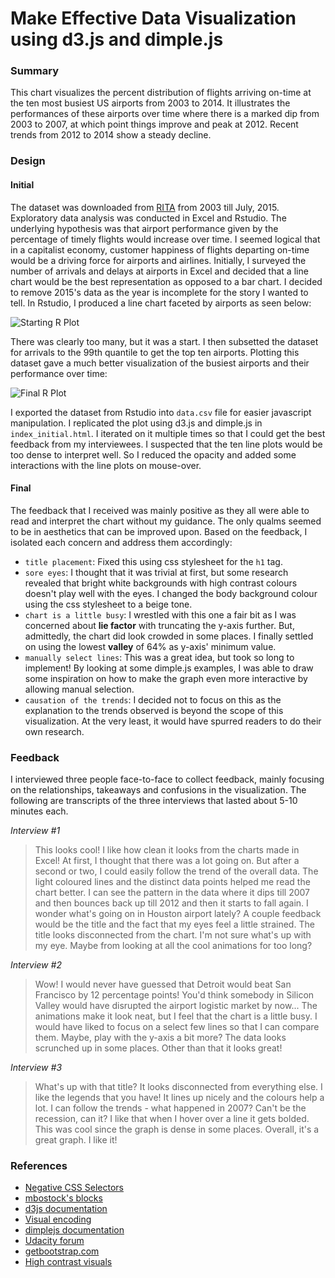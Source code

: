 # Make Effective Data Visualization using d3.js and dimple.js

### Summary

This chart visualizes the percent distribution of flights arriving on-time at the ten most busiest US airports from 2003 to 2014. It illustrates the performances of these airports over time where there is a marked dip from 2003 to 2007, at which point things improve and peak at 2012. Recent trends from 2012 to 2014 show a steady decline.

### Design

#### Initial

The dataset was downloaded from [RITA](http://www.transtats.bts.gov/OT_Delay/ot_delaycause1.asp?display=download&pn=0&month=7&year=2015) from 2003 till July, 2015. Exploratory data analysis was conducted in Excel and Rstudio. The underlying hypothesis was that airport performance given by the percentage of timely flights would increase over time. I seemed logical that in a capitalist economy, customer happiness of flights departing on-time would be a driving force for airports and airlines. Initially, I surveyed the number of arrivals and delays at airports in Excel and decided that a line chart would be the best representation as opposed to a bar chart. I decided to remove 2015's data as the year is incomplete for the story I wanted to tell. In Rstudio, I produced a line chart faceted by airports as seen below:

![Starting R Plot](https://raw.githubusercontent.com/arvin-dwarka/Udacity_Data_Analyst/master/P6_Make_Effective_Data_Visualization/data/Rplot.png)

There was clearly too many, but it was a start. I then subsetted the dataset for arrivals to the 99th quantile to get the top ten airports. Plotting this dataset gave a much better visualization of the busiest airports and their performance over time:

![Final R Plot](https://raw.githubusercontent.com/arvin-dwarka/Udacity_Data_Analyst/master/P6_Make_Effective_Data_Visualization/data/final_plot.png)

I exported the dataset from Rstudio into `data.csv` file for easier javascript manipulation. I replicated the plot using d3.js and dimple.js in `index_initial.html`. I iterated on it multiple times so that I could get the best feedback from my interviewees. I suspected that the ten line plots would be too dense to interpret well. So I reduced the opacity and added some interactions with the line plots on mouse-over.

#### Final

The feedback that I received was mainly positive as they all were able to read and interpret the chart without my guidance. The only qualms seemed to be in aesthetics that can be improved upon. Based on the feedback, I isolated each concern and address them accordingly:

- `title placement`: Fixed this using css stylesheet for the `h1` tag.
- `sore eyes`: I thought that it was trivial at first, but some research revealed that bright white backgrounds with high contrast colours doesn't play well with the eyes. I changed the body background colour using the css stylesheet to a beige tone.
- `chart is a little busy`: I wrestled with this one a fair bit as I was concerned about **lie factor** with truncating the y-axis further. But, admittedly, the chart did look crowded in some places. I finally settled on using the lowest **valley** of 64% as y-axis' minimum value.
- `manually select lines`: This was a great idea, but took so long to implement! By looking at some dimple.js examples, I was able to draw some inspiration on how to make the graph even more interactive by allowing manual selection. 
- `causation of the trends`: I decided not to focus on this as the explanation to the trends observed is beyond the scope of this visualization. At the very least, it would have spurred readers to do their own research.

### Feedback

I interviewed three people face-to-face to collect feedback, mainly focusing on the relationships, takeaways and confusions in the visualization. The following are transcripts of the three interviews that lasted about 5-10 minutes each.

*Interview #1*
> This looks cool! I like how clean it looks from the charts made in Excel! At first, I thought that there was a lot going on. But after a second or two, I could easily follow the trend of the overall data. The light coloured lines and the distinct data points helped me read the chart better. I can see the pattern in the data where it dips till 2007 and then bounces back up till 2012 and then it starts to fall again. I wonder what's going on in Houston airport lately?
> A couple feedback would be the title and the fact that my eyes feel a little strained. The title looks disconnected from the chart. I'm not sure what's up with my eye. Maybe from looking at all the cool animations for too long?

*Interview #2*
> Wow! I would never have guessed that Detroit would beat San Francisco  by 12 percentage points! You'd think somebody in Silicon Valley would have disrupted the airport logistic market by now...
> The animations make it look neat, but I feel that the chart is a little busy. I would have liked to focus on a select few lines so that I can compare them. Maybe, play with the y-axis a bit more? The data looks scrunched up in some places. Other than that it looks great!

*Interview #3*
> What's up with that title? It looks disconnected from everything else. I like the legends that you have! It lines up nicely and the colours help a lot. I can follow the trends - what happened in 2007? Can't be the recession, can it? I like that when I hover over a line it gets bolded. This was cool since the graph is dense in some places. Overall, it's a great graph. I like it!


### References
- [Negative CSS Selectors](http://stackoverflow.com/questions/726493/negative-css-selectors)
- [mbostock's blocks](http://bl.ocks.org/mbostock)
- [d3js documentation](http://d3js.org/)
- [Visual encoding](https://www.targetprocess.com/articles/visual-encoding/)
- [dimplejs documentation](dimplejs.org)
- [Udacity forum](discussions.udacity.com)
- [getbootstrap.com](http://getbootstrap.com/getting-started/)
- [High contrast visuals](http://ux.stackexchange.com/questions/23965/is-there-a-problem-with-using-black-text-on-white-backgrounds)
